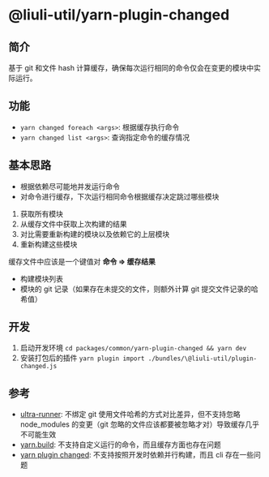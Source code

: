# @liuli-util/yarn-plugin-changed

## 简介

基于 git 和文件 hash 计算缓存，确保每次运行相同的命令仅会在变更的模块中实际运行。

## 功能

- `yarn changed foreach <args>`: 根据缓存执行命令
- `yarn changed list <args>`: 查询指定命令的缓存情况

## 基本思路

- 根据依赖尽可能地并发运行命令
- 对命令进行缓存，下次运行相同命令根据缓存决定跳过哪些模块

1. 获取所有模块
2. 从缓存文件中获取上次构建的结果
3. 对比需要重新构建的模块以及依赖它的上层模块
4. 重新构建这些模块

缓存文件中应该是一个键值对 **命令 => 缓存结果**

- 构建模块列表
- 模块的 git 记录（如果存在未提交的文件，则额外计算 git 提交文件记录的哈希值）

## 开发

1. 启动开发环境 `cd packages/common/yarn-plugin-changed && yarn dev`
2. 安装打包后的插件 `yarn plugin import ./bundles/\@liuli-util/plugin-changed.js`

## 参考

- [ultra-runner](https://github.com/folke/ultra-runner): 不绑定 git 使用文件哈希的方式对比差异，但不支持忽略 node_modules 的变更（git 忽略的文件应该都要被忽略才对）导致缓存几乎不可能生效
- [yarn.build](https://yarn.build/): 不支持自定义运行的命令，而且缓存方面也存在问题
- [yarn plugin changed](https://github.com/Dcard/yarn-plugins/tree/master/packages/changed): 不支持按照开发时依赖并行构建，而且 cli 存在一些问题
